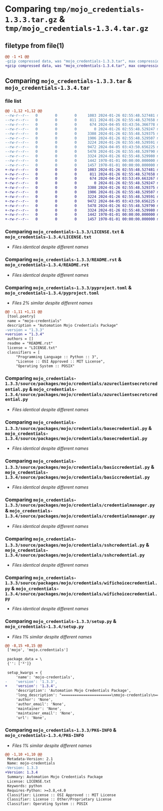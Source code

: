 # Comparing `tmp/mojo_credentials-1.3.3.tar.gz` & `tmp/mojo_credentials-1.3.4.tar.gz`

## filetype from file(1)

```diff
@@ -1 +1 @@
-gzip compressed data, was "mojo_credentials-1.3.3.tar", max compression
+gzip compressed data, was "mojo_credentials-1.3.4.tar", max compression
```

## Comparing `mojo_credentials-1.3.3.tar` & `mojo_credentials-1.3.4.tar`

### file list

```diff
@@ -1,12 +1,12 @@
--rw-r--r--   0        0        0     1083 2024-01-26 02:55:48.527481 mojo_credentials-1.3.3/LICENSE.txt
--rw-r--r--   0        0        0      811 2024-01-26 02:55:48.527658 mojo_credentials-1.3.3/README.rst
--rw-r--r--   0        0        0      674 2024-04-05 03:43:56.366778 mojo_credentials-1.3.3/pyproject.toml
--rw-r--r--   0        0        0        0 2024-01-26 02:55:48.529247 mojo_credentials-1.3.3/source/packages/mojo/credentials/__init__.py
--rw-r--r--   0        0        0     3308 2024-01-26 02:55:48.529375 mojo_credentials-1.3.3/source/packages/mojo/credentials/azureclientsecretcredential.py
--rw-r--r--   0        0        0     1906 2024-01-26 02:55:48.529507 mojo_credentials-1.3.3/source/packages/mojo/credentials/basecredential.py
--rw-r--r--   0        0        0     3224 2024-01-26 02:55:48.529591 mojo_credentials-1.3.3/source/packages/mojo/credentials/basiccredential.py
--rw-r--r--   0        0        0     9472 2024-04-05 03:43:50.656225 mojo_credentials-1.3.3/source/packages/mojo/credentials/credentialmanager.py
--rw-r--r--   0        0        0     5478 2024-01-26 02:55:48.529790 mojo_credentials-1.3.3/source/packages/mojo/credentials/sshcredential.py
--rw-r--r--   0        0        0     3324 2024-01-26 02:55:48.529980 mojo_credentials-1.3.3/source/packages/mojo/credentials/wifichoicecredential.py
--rw-r--r--   0        0        0     1442 1970-01-01 00:00:00.000000 mojo_credentials-1.3.3/setup.py
--rw-r--r--   0        0        0     1457 1970-01-01 00:00:00.000000 mojo_credentials-1.3.3/PKG-INFO
+-rw-r--r--   0        0        0     1083 2024-01-26 02:55:48.527481 mojo_credentials-1.3.4/LICENSE.txt
+-rw-r--r--   0        0        0      811 2024-01-26 02:55:48.527658 mojo_credentials-1.3.4/README.rst
+-rw-r--r--   0        0        0      674 2024-04-24 03:53:49.663267 mojo_credentials-1.3.4/pyproject.toml
+-rw-r--r--   0        0        0        0 2024-01-26 02:55:48.529247 mojo_credentials-1.3.4/source/packages/mojo/credentials/__init__.py
+-rw-r--r--   0        0        0     3308 2024-01-26 02:55:48.529375 mojo_credentials-1.3.4/source/packages/mojo/credentials/azureclientsecretcredential.py
+-rw-r--r--   0        0        0     1906 2024-01-26 02:55:48.529507 mojo_credentials-1.3.4/source/packages/mojo/credentials/basecredential.py
+-rw-r--r--   0        0        0     3224 2024-01-26 02:55:48.529591 mojo_credentials-1.3.4/source/packages/mojo/credentials/basiccredential.py
+-rw-r--r--   0        0        0     9472 2024-04-05 03:43:50.656225 mojo_credentials-1.3.4/source/packages/mojo/credentials/credentialmanager.py
+-rw-r--r--   0        0        0     5478 2024-01-26 02:55:48.529790 mojo_credentials-1.3.4/source/packages/mojo/credentials/sshcredential.py
+-rw-r--r--   0        0        0     3324 2024-01-26 02:55:48.529980 mojo_credentials-1.3.4/source/packages/mojo/credentials/wifichoicecredential.py
+-rw-r--r--   0        0        0     1442 1970-01-01 00:00:00.000000 mojo_credentials-1.3.4/setup.py
+-rw-r--r--   0        0        0     1457 1970-01-01 00:00:00.000000 mojo_credentials-1.3.4/PKG-INFO
```

### Comparing `mojo_credentials-1.3.3/LICENSE.txt` & `mojo_credentials-1.3.4/LICENSE.txt`

 * *Files identical despite different names*

### Comparing `mojo_credentials-1.3.3/README.rst` & `mojo_credentials-1.3.4/README.rst`

 * *Files identical despite different names*

### Comparing `mojo_credentials-1.3.3/pyproject.toml` & `mojo_credentials-1.3.4/pyproject.toml`

 * *Files 2% similar despite different names*

```diff
@@ -1,11 +1,11 @@
 [tool.poetry]
 name = "mojo-credentials"
 description = "Automation Mojo Credentials Package"
-version = "1.3.3"
+version = "1.3.4"
 authors = []
 readme = "README.rst"
 license = "LICENSE.txt"
 classifiers = [
     "Programming Language :: Python :: 3",
     "License :: OSI Approved :: MIT License",
     "Operating System :: POSIX"
```

### Comparing `mojo_credentials-1.3.3/source/packages/mojo/credentials/azureclientsecretcredential.py` & `mojo_credentials-1.3.4/source/packages/mojo/credentials/azureclientsecretcredential.py`

 * *Files identical despite different names*

### Comparing `mojo_credentials-1.3.3/source/packages/mojo/credentials/basecredential.py` & `mojo_credentials-1.3.4/source/packages/mojo/credentials/basecredential.py`

 * *Files identical despite different names*

### Comparing `mojo_credentials-1.3.3/source/packages/mojo/credentials/basiccredential.py` & `mojo_credentials-1.3.4/source/packages/mojo/credentials/basiccredential.py`

 * *Files identical despite different names*

### Comparing `mojo_credentials-1.3.3/source/packages/mojo/credentials/credentialmanager.py` & `mojo_credentials-1.3.4/source/packages/mojo/credentials/credentialmanager.py`

 * *Files identical despite different names*

### Comparing `mojo_credentials-1.3.3/source/packages/mojo/credentials/sshcredential.py` & `mojo_credentials-1.3.4/source/packages/mojo/credentials/sshcredential.py`

 * *Files identical despite different names*

### Comparing `mojo_credentials-1.3.3/source/packages/mojo/credentials/wifichoicecredential.py` & `mojo_credentials-1.3.4/source/packages/mojo/credentials/wifichoicecredential.py`

 * *Files identical despite different names*

### Comparing `mojo_credentials-1.3.3/setup.py` & `mojo_credentials-1.3.4/setup.py`

 * *Files 1% similar despite different names*

```diff
@@ -8,15 +8,15 @@
 ['mojo', 'mojo.credentials']
 
 package_data = \
 {'': ['*']}
 
 setup_kwargs = {
     'name': 'mojo-credentials',
-    'version': '1.3.3',
+    'version': '1.3.4',
     'description': 'Automation Mojo Credentials Package',
     'long_description': "=======================\nmojo-credentials\n=======================\nThis is a package used for managing different types of credentials.\n\n=================\nCode Organization\n=================\n* .vscode - Common tasks\n* development - This is where the runtime environment scripts are located\n* repository-setup - Scripts for homing your repository and to your checkout and machine setup\n* userguide - Where you put your user guide\n* source/packages - Put your root folder here 'source/packages/(root-module-folder)'\n* source/sphinx - This is the Sphinx documentation folder\n* workspaces - This is where you add VSCode workspaces templates and where workspaces show up when homed.\n\n==========\nReferences\n==========\n\n- `User Guide <userguide/userguide.rst>`\n- `Coding Standards <userguide/10-00-coding-standards.rst>`\n",
     'author': 'None',
     'author_email': 'None',
     'maintainer': 'None',
     'maintainer_email': 'None',
     'url': 'None',
```

### Comparing `mojo_credentials-1.3.3/PKG-INFO` & `mojo_credentials-1.3.4/PKG-INFO`

 * *Files 1% similar despite different names*

```diff
@@ -1,10 +1,10 @@
 Metadata-Version: 2.1
 Name: mojo-credentials
-Version: 1.3.3
+Version: 1.3.4
 Summary: Automation Mojo Credentials Package
 License: LICENSE.txt
 Keywords: python
 Requires-Python: >=3.8,<4.0
 Classifier: License :: OSI Approved :: MIT License
 Classifier: License :: Other/Proprietary License
 Classifier: Operating System :: POSIX
```


